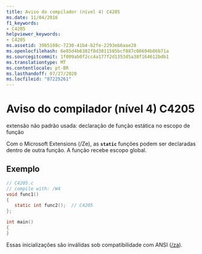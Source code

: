 ```yaml
---
title: Aviso do compilador (nível 4) C4205
ms.date: 11/04/2016
f1_keywords:
- C4205
helpviewer_keywords:
- C4205
ms.assetid: 39b5108c-7230-41b4-b2fe-2293eb6aae28
ms.openlocfilehash: 6e85d4b6382f8d3811585bcf887c08694b86b71a
ms.sourcegitcommit: 1f009ab0f2cc4a177f2d1353d5a38f164612bdb1
ms.translationtype: MT
ms.contentlocale: pt-BR
ms.lasthandoff: 07/27/2020
ms.locfileid: "87225261"
---
```

# <a name="compiler-warning-level-4-c4205"></a>Aviso do compilador (nível 4) C4205

extensão não padrão usada: declaração de função estática no escopo de função

Com o Microsoft Extensions (/Ze), as **`static`** funções podem ser declaradas dentro de outra função. A função recebe escopo global.

## <a name="example"></a>Exemplo

```c
// C4205.c
// compile with: /W4
void func1()
{
   static int func2();  // C4205
};

int main()
{
}
```

Essas inicializações são inválidas sob compatibilidade com ANSI ([/za](../../build/reference/za-ze-disable-language-extensions.md)).
